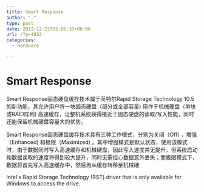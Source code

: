 ```yaml
---
title: Smart Response
author: "-"
type: post
date: 2012-12-22T05:06:33+00:00
url: /?p=4932
categories:
  - Hardware

---
```

# Smart Response
Smart Response固态硬盘缓存技术属于英特尔Rapid Storage Technology 10.5的新功能，其允许用户将一块固态硬盘（部分或全部容量) 用作于机械硬盘（单块或RAID阵列) 高速缓存，让整机系统获得接近于固态硬盘的读取/写入性能，同时还能保留机械硬盘容量大的优势。

Smart Response固态硬盘缓存技术具有三种工作模式，分别为关闭（Off) ，增强（Enhanced) 和极限（Maximized) 。其中增强模式是默认状态，使用该模式时，由于数据同时写入高速缓存和机械硬盘，因此写入速度并无提升，但系统启动和数据读取的速度将得到较大提升，同时无需担心数据意外丢失；而极限模式下，数据将首先写入高速缓存中，然后再从缓存转移至机械硬.

Intel's Rapid Storage Technology (RST) driver that is only available for Windows to access the drive.